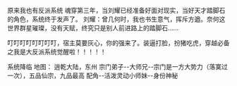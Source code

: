 原来我也有反派系统
魂穿第三年，当刘耀已经准备好面对现实，当好天才踏脚石的角色，系统终于发声了。
刘耀：曾几何时，我也书生意气，挥斥方遒。奈何这世界群星璀璨，没有天赋，终究只是别人前进路上的踏脚石......

叮叮叮叮叮叮叮叮，宿主莫要灰心，你的强来了。装逼打脸，扮猪吃虎，穿越必备之我是大反派系统觉醒啦！！！！！


系统降临
地图：
逍乾大陆，东州
宗门弟子--大师兄--宗门是一方大势力（落寞过一次），五品仙宗，九品最高
配角--活泼灵动小师妹--身份神秘